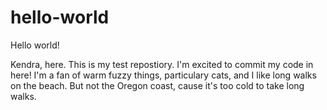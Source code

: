# hello-world

Hello world!

Kendra, here. This is my test repostiory. I'm excited to commit my code in here!
I'm a fan of warm fuzzy things, particulary cats, and I like long walks on the beach.
But not the Oregon coast, cause it's too cold to take long walks.
